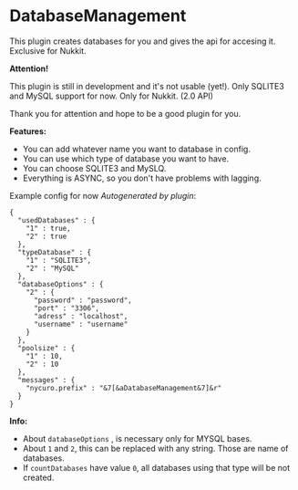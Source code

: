# DatabaseManagement
This plugin creates databases for you and gives the api for accesing it. Exclusive for Nukkit.


**Attention!**

This plugin is still in development and it's not usable (yet!).
Only SQLITE3 and MySQL support for now.
Only for Nukkit. (2.0 API)

Thank you for attention and hope to be a good plugin for you.

**Features:**

* You can add whatever name you want to database in config.
* You can use which type of database you want to have.
* You can choose SQLITE3 and MySLQ.
* Everything is ASYNC, so you don't have problems with lagging.

Example config for now *Autogenerated by plugin*:
```
{
  "usedDatabases" : {
    "1" : true,
    "2" : true
  },
  "typeDatabase" : {
    "1" : "SQLITE3",
    "2" : "MySQL"
  },
  "databaseOptions" : {
    "2" : {
      "password" : "password",
      "port" : "3306",
      "adress" : "localhost",
      "username" : "username"
    }
  },
  "poolsize" : {
    "1" : 10,
    "2" : 10
  },
  "messages" : {
    "nycuro.prefix" : "&7[&aDatabaseManagement&7]&r"
  }
}
```

**Info:**
* About `databaseOptions` , is necessary only for MYSQL bases.
* About `1` and `2`, this can be replaced with any string. Those are name of databases.
* If `countDatabases` have value `0`, all databases using that type will be not created.
